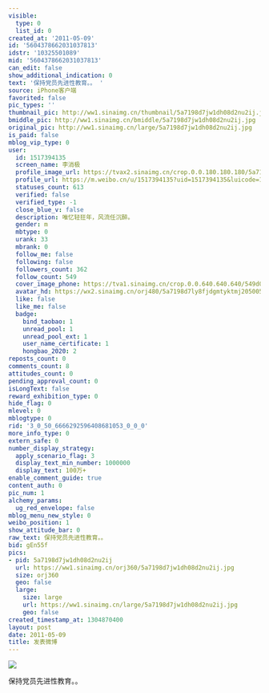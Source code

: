 ```yaml
---
visible:
  type: 0
  list_id: 0
created_at: '2011-05-09'
id: '5604378662031037813'
idstr: '10325501089'
mid: '5604378662031037813'
can_edit: false
show_additional_indication: 0
text: '保持党员先进性教育。。 '
source: iPhone客户端
favorited: false
pic_types: ''
thumbnail_pic: http://ww1.sinaimg.cn/thumbnail/5a7198d7jw1dh08d2nu2ij.jpg
bmiddle_pic: http://ww1.sinaimg.cn/bmiddle/5a7198d7jw1dh08d2nu2ij.jpg
original_pic: http://ww1.sinaimg.cn/large/5a7198d7jw1dh08d2nu2ij.jpg
is_paid: false
mblog_vip_type: 0
user:
  id: 1517394135
  screen_name: 李消极
  profile_image_url: https://tvax2.sinaimg.cn/crop.0.0.180.180.180/5a7198d7ly8fjdgmtyktmj20500500so.jpg?KID=imgbed,tva&Expires=1606400033&ssig=jXkjVhI68r
  profile_url: https://m.weibo.cn/u/1517394135?uid=1517394135&luicode=10000011&lfid=2304131517394135_-_WEIBO_SECOND_PROFILE_WEIBO
  statuses_count: 613
  verified: false
  verified_type: -1
  close_blue_v: false
  description: 唯忆轻狂年，风流任沉醉。
  gender: m
  mbtype: 0
  urank: 33
  mbrank: 0
  follow_me: false
  following: false
  followers_count: 362
  follow_count: 549
  cover_image_phone: https://tva1.sinaimg.cn/crop.0.0.640.640.640/549d0121tw1egm1kjly3jj20hs0hsq4f.jpg
  avatar_hd: https://wx2.sinaimg.cn/orj480/5a7198d7ly8fjdgmtyktmj20500500so.jpg
  like: false
  like_me: false
  badge:
    bind_taobao: 1
    unread_pool: 1
    unread_pool_ext: 1
    user_name_certificate: 1
    hongbao_2020: 2
reposts_count: 0
comments_count: 8
attitudes_count: 0
pending_approval_count: 0
isLongText: false
reward_exhibition_type: 0
hide_flag: 0
mlevel: 0
mblogtype: 0
rid: '3_0_50_6666292596408681053_0_0_0'
more_info_type: 0
extern_safe: 0
number_display_strategy:
  apply_scenario_flag: 3
  display_text_min_number: 1000000
  display_text: 100万+
enable_comment_guide: true
content_auth: 0
pic_num: 1
alchemy_params:
  ug_red_envelope: false
mblog_menu_new_style: 0
weibo_position: 1
show_attitude_bar: 0
raw_text: 保持党员先进性教育。。 ​​​
bid: gEn55f
pics:
- pid: 5a7198d7jw1dh08d2nu2ij
  url: https://ww1.sinaimg.cn/orj360/5a7198d7jw1dh08d2nu2ij.jpg
  size: orj360
  geo: false
  large:
    size: large
    url: https://ww1.sinaimg.cn/large/5a7198d7jw1dh08d2nu2ij.jpg
    geo: false
created_timestamp_at: 1304870400
layout: post
date: 2011-05-09
title: 发表微博
---
```


![](http://ww1.sinaimg.cn/large/5a7198d7jw1dh08d2nu2ij.jpg)

保持党员先进性教育。。 

